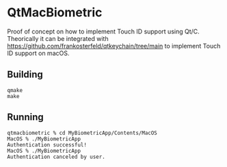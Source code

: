 # QtMacBiometric

Proof of concept on how to implement Touch ID support using Qt/C. Theorically it can be integrated with https://github.com/frankosterfeld/qtkeychain/tree/main to implement Touch ID support on macOS.

## Building

```
qmake
make
```

## Running

```
qtmacbiometric % cd MyBiometricApp/Contents/MacOS
MacOS % ./MyBiometricApp 
Authentication successful!
MacOS % ./MyBiometricApp
Authentication canceled by user.
```
